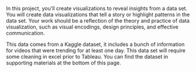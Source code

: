 In this project, you'll create visualizations to reveal insights from a data set. You will create data visualizations that tell a story or highlight patterns
in the data set. Your work should be a reflection of the theory and practice of data visualization, such as visual encodings, design principles, and effective 
communication.

This data comes from a Kaggle dataset, it includes a bunch of information for videos that were trending for at least one day. This data set will require some 
cleaning in excel prior to Tableau. You can find the dataset in supporting materials at the bottom of this page.


